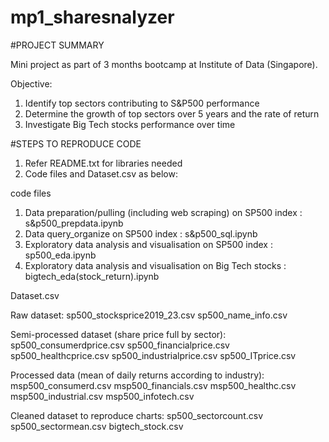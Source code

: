 # mp1_sharesnalyzer
#PROJECT SUMMARY

Mini project as part of 3 months bootcamp at Institute of Data (Singapore). 

Objective: 
1. Identify top sectors contributing to S&P500 performance
2. Determine the growth of top sectors over 5 years and the rate of return
3. Investigate Big Tech stocks performance over time

#STEPS TO REPRODUCE CODE

1. Refer README.txt for libraries needed
2. Code files and Dataset.csv as below:

code files

1. Data preparation/pulling (including web scraping) on SP500 index : s&p500_prepdata.ipynb
2. Data query_organize on SP500 index : s&p500_sql.ipynb
3. Exploratory data analysis and visualisation on SP500 index : sp500_eda.ipynb
4. Exploratory data analysis and visualisation on Big Tech stocks : bigtech_eda(stock_return).ipynb

Dataset.csv

Raw dataset: 
sp500_stocksprice2019_23.csv
sp500_name_info.csv

Semi-processed dataset (share price full by sector):
sp500_consumerdprice.csv
sp500_financialprice.csv
sp500_healthcprice.csv
sp500_industrialprice.csv
sp500_ITprice.csv

Processed data (mean of daily returns according to industry): 
msp500_consumerd.csv
msp500_financials.csv
msp500_healthc.csv
msp500_industrial.csv
msp500_infotech.csv

Cleaned dataset to reproduce charts: 
sp500_sectorcount.csv
sp500_sectormean.csv
bigtech_stock.csv
